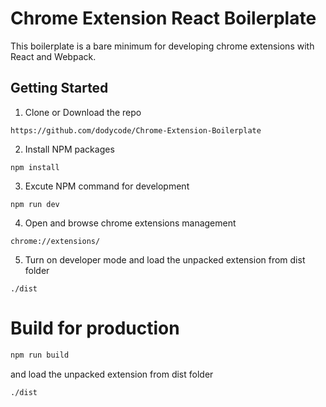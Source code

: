 # Chrome Extension React Boilerplate

This boilerplate is a bare minimum for developing chrome extensions with React and Webpack.

## Getting Started

1. Clone or Download the repo

```
https://github.com/dodycode/Chrome-Extension-Boilerplate
```

2. Install NPM packages

```
npm install
```

3. Excute NPM command for development

```
npm run dev
```

4. Open and browse chrome extensions management

```
chrome://extensions/
```

5. Turn on developer mode and load the unpacked extension from dist folder

```
./dist
```

# Build for production

```bash
npm run build
```

and load the unpacked extension from dist folder

```
./dist
```
